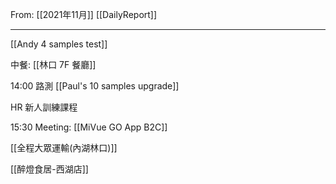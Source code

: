 From: [[2021年11月]]
[[DailyReport]]

---

[[Andy 4 samples test]]

中餐: [[林口 7F 餐廳]]

14:00 路測 [[Paul's 10 samples upgrade]]

HR 新人訓練課程

15:30 Meeting: [[MiVue GO App B2C]]

[[全程大眾運輸(內湖林口)]]

[[醉燈食居-西湖店]]

